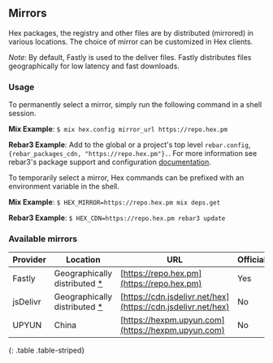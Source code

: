 ## Mirrors

Hex packages, the registry and other files are by distributed (mirrored) in various locations. The choice of mirror can be customized in Hex clients.

_Note_: By default, Fastly is used to the deliver files. Fastly distributes files geographically for low latency and fast downloads.

### Usage

To permanently select a mirror, simply run the following command in a shell session.

**Mix Example**: `$ mix hex.config mirror_url https://repo.hex.pm`

**Rebar3 Example**: Add to the global or a project's top level `rebar.config`, `{rebar_packages_cdn, "https://repo.hex.pm"}.`. For more information see rebar3's package support and configuration [documentation](http://www.rebar3.org/docs/dependencies#package-manager-dependencies).

To temporarily select a mirror, Hex commands can be prefixed with an environment variable in the shell.

**Mix Example**: `$ HEX_MIRROR=https://repo.hex.pm mix deps.get`

**Rebar3 Example**: `$ HEX_CDN=https://repo.hex.pm rebar3 update`

### Available mirrors

| Provider | Location | URL | Official? |
| -------- | -------- | --- | --------- |
| Fastly   | Geographically distributed [*](https://www.fastly.com/network-map) | [https://repo.hex.pm](https://repo.hex.pm) | Yes |
| jsDelivr | Geographically distributed [*](http://www.jsdelivr.com/features/network-map) | [https://cdn.jsdelivr.net/hex](https://cdn.jsdelivr.net/hex) | No |
| UPYUN    | China    | [https://hexpm.upyun.com](https://hexpm.upyun.com) | No |
{: .table .table-striped}
